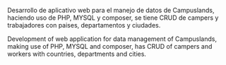 Desarrollo de aplicativo web para el manejo de datos de Campuslands, haciendo uso de PHP, MYSQL y composer, se tiene CRUD de campers y trabajadores con paises, departamentos y ciudades.

Development of web application for data management of Campuslands, making use of PHP, MYSQL and composer, has CRUD of campers and workers with countries, departments and cities.
